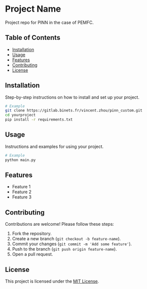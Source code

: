 # Project Name

Project repo for PINN in the case of PEMFC.

## Table of Contents

- [Installation](#installation)
- [Usage](#usage)
- [Features](#features)
- [Contributing](#contributing)
- [License](#license)

## Installation

Step-by-step instructions on how to install and set up your project.

```bash
# Example
git clone https://gitlab.binets.fr/vincent.zhou/pinn_custom.git
cd yourproject
pip install -r requirements.txt
```

## Usage

Instructions and examples for using your project.

```bash
# Example
python main.py
```

## Features

- Feature 1
- Feature 2
- Feature 3

## Contributing

Contributions are welcome! Please follow these steps:

1. Fork the repository.
2. Create a new branch (`git checkout -b feature-name`).
3. Commit your changes (`git commit -m 'Add some feature'`).
4. Push to the branch (`git push origin feature-name`).
5. Open a pull request.

## License

This project is licensed under the [MIT License](LICENSE).
